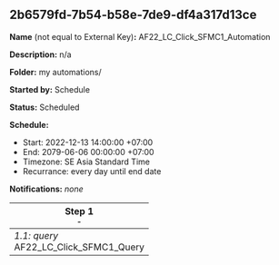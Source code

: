 ## 2b6579fd-7b54-b58e-7de9-df4a317d13ce

**Name** (not equal to External Key)**:** AF22_LC_Click_SFMC1_Automation

**Description:** n/a

**Folder:** my automations/

**Started by:** Schedule

**Status:** Scheduled

**Schedule:**

* Start: 2022-12-13 14:00:00 +07:00
* End: 2079-06-06 00:00:00 +07:00
* Timezone: SE Asia Standard Time
* Recurrance: every day until end date

**Notifications:** _none_


| Step 1<br>_<small>-</small>_ |
| --- |
| _1.1: query_<br>AF22_LC_Click_SFMC1_Query |

